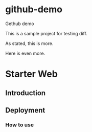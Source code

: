 # github-demo
Gethub demo

This is a sample project for testing diff.

As stated, this is more.

Here is even more.

# Starter Web

## Introduction

## Deployment

### How to use
